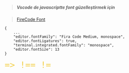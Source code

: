 >##### Vscode de javascriptte font güzelleştirmek için

>  [FireCode Font](https://fonts.google.com/specimen/Fira+Code)



>   
    {
        ...
        "editor.fontFamily": "Fira Code Medium, monospace",
        "editor.fontLigatures": true,
        "terminal.integrated.fontFamily": "monospace",
        "editor.fontSize": 13
    }

<html>
<head>
<link rel="stylesheet" href="css/firecode.css" />
</head>
<body>
<span style="color: #f2cf4a; font-family: Fira Code Medium, monospace; font-size: 2em;"> => </span>
<span style="color: #f2cf4a; font-family: Fira Code Medium, monospace; font-size: 2em;"> !== </span>
<span style="color: #f2cf4a; font-family: Fira Code Medium, monospace; font-size: 2em;"> != </span>
</body>
</html>